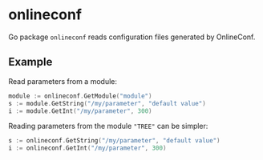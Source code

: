 # onlineconf

Go package `onlineconf` reads configuration files generated by OnlineConf.

## Example

Read parameters from a module:
```go
module := onlineconf.GetModule("module")
s := module.GetString("/my/parameter", "default value")
i := module.GetInt("/my/parameter", 300)
```

Reading parameters from the module `"TREE"` can be simpler:
```go
s := onlineconf.GetString("/my/parameter", "default value")
i := onlineconf.GetInt("/my/parameter", 300)
```
